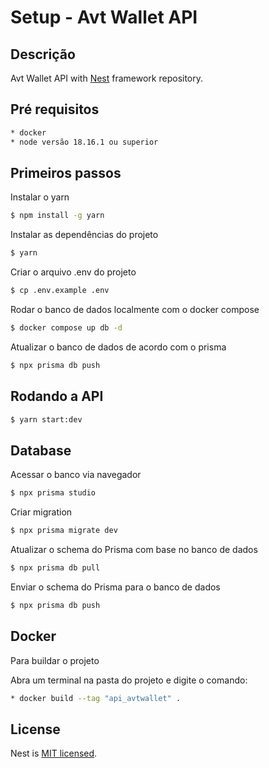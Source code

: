 # Setup - Avt Wallet API

## Descrição

Avt Wallet API with [Nest](https://github.com/nestjs/nest) framework repository.

## Pré requisitos

```bash
* docker
* node versão 18.16.1 ou superior
```

## Primeiros passos

Instalar o yarn

```bash
$ npm install -g yarn
```

Instalar as dependências do projeto

```bash
$ yarn
```

Criar o arquivo .env do projeto

```bash
$ cp .env.example .env
```

Rodar o banco de dados localmente com o docker compose

```bash
$ docker compose up db -d
```

Atualizar o banco de dados de acordo com o prisma

```bash
$ npx prisma db push
```

## Rodando a API

```bash
$ yarn start:dev
```

## Database

Acessar o banco via navegador

```bash
$ npx prisma studio
```

Criar migration

```bash
$ npx prisma migrate dev
```

Atualizar o schema do Prisma com base no banco de dados

```bash
$ npx prisma db pull
```

Enviar o schema do Prisma para o banco de dados

```bash
$ npx prisma db push
```

## Docker

Para buildar o projeto

Abra um terminal na pasta do projeto e digite o comando:

```bash
* docker build --tag "api_avtwallet" .
```

## License

Nest is [MIT licensed](LICENSE).
